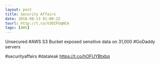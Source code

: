 ```yaml
---
layout: post
title: Security Affairs
date: 2018-08-13 01:00:22
tourl: http://t.co/V3OIFUqNCm
tags: [AWS]
---
```

Unsecured #AWS S3 Bucket exposed sensitive data on 31,000 #GoDaddy servers

#securityaffairs #dataleak https://t.co/hOFUYBtxbq